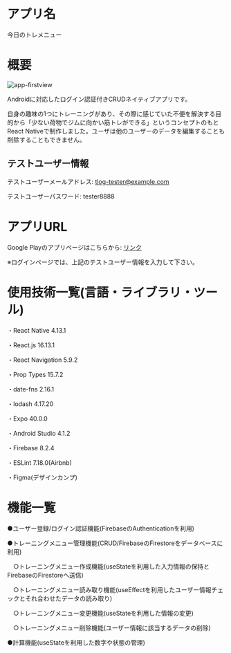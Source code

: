 アプリ名
====

今日のトレメニュー

概要
===

![app-firstview](https://user-images.githubusercontent.com/68333078/111040671-7abb4500-8477-11eb-9699-f65c6b858037.png)

Androidに対応したログイン認証付きCRUDネイティブアプリです。

自身の趣味の1つにトレーニングがあり、その際に感じていた不便を解決する目的から「少ない荷物でジムに向かい筋トレができる」というコンセプトのもとReact Nativeで制作しました。ユーザは他のユーザーのデータを編集することも削除することもできません。

## テストユーザー情報

テストユーザーメールアドレス: tlog-tester@example.com

テストユーザーパスワード: tester8888

アプリURL
===

Google Playのアプリページはこちらから: [リンク](https://play.google.com/store/apps/details?id=jp.AppCreate.TrainingLog)

※ログインページでは、上記のテストユーザー情報を入力して下さい。

使用技術一覧(言語・ライブラリ・ツール)
===

・React Native 4.13.1

・React.js 16.13.1

・React Navigation 5.9.2

・Prop Types 15.7.2

・date-fns 2.16.1

・lodash 4.17.20

・Expo 40.0.0

・Android Studio 4.1.2

・Firebase 8.2.4

・ESLint 7.18.0(Airbnb)

・Figma(デザインカンプ)

機能一覧
===

●ユーザー登録/ログイン認証機能(FirebaseのAuthenticationを利用)

●トレーニングメニュー管理機能(CRUD/FirebaseのFirestoreをデータベースに利用)

　○トレーニングメニュー作成機能(useStateを利用した入力情報の保持とFirebaseのFirestoreへ送信)

　○トレーニングメニュー読み取り機能(useEffectを利用したユーザー情報チェックとそれ合わせたデータの読み取り)

　○トレーニングメニュー変更機能(useStateを利用した情報の変更)

　○トレーニングメニュー削除機能(ユーザー情報に該当するデータの削除)

●計算機能(useStateを利用した数字や状態の管理)
